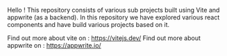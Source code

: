 Hello ! 
This repository consists of various sub projects built using Vite and appwrite (as a backend).
In this repository we have explored various react components and have build various projects based on it.

Find out more about vite on : https://vitejs.dev/
Find out more about appwrite on : https://appwrite.io/

